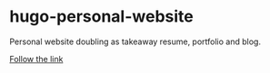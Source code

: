 # hugo-personal-website
Personal website doubling as takeaway resume, portfolio and blog.

[Follow the link](http://www.yannhoffmann.com)
